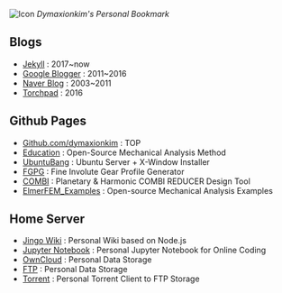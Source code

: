 
![Icon](https://cloud.githubusercontent.com/assets/12775748/11586554/45bf4fd6-9ab7-11e5-91af-481ada800b23.png)  _Dymaxionkim's Personal Bookmark_

## Blogs
* [Jekyll](https://dymaxionkim.github.io/beautiful-jekyll/) : 2017~now
* [Google Blogger](http://dymaxionkim.blogspot.kr) : 2011~2016
* [Naver Blog](http://blog.naver.com/dymaxion) : 2003~2011
* [Torchpad](http://dymaxionkim.torchpad.com/) : 2016

## Github Pages
* [Github.com/dymaxionkim](https://github.com/dymaxionkim) : TOP
* [Education](https://dymaxionkim.github.io/Education/index.html) : Open-Source Mechanical Analysis Method
* [UbuntuBang](http://dymaxionkim.github.io/UbuntuBang/mdwiki_UbuntuBang/index.html) : Ubuntu Server + X-Window Installer
* [FGPG](http://dymaxionkim.github.io/FGPG/) : Fine Involute Gear Profile Generator
* [COMBI](http://dymaxionkim.github.io/COMBI/) : Planetary & Harmonic COMBI REDUCER Design Tool
* [ElmerFEM_Examples](http://dymaxionkim.github.io/ElmerFEM_Examples/) : Open-source Mechanical Analysis Examples

## Home Server
* [Jingo Wiki](http://dymaxionkim.mooo.com:3000) : Personal Wiki based on Node.js
* [Jupyter Notebook](http://dymaxionkim.mooo.com:8888) : Personal Jupyter Notebook for Online Coding
* [OwnCloud](http://dymaxionkim.mooo.com/owncloud) : Personal Data Storage
* [FTP](ftp://dymaxionkim.mooo.com:3001) : Personal Data Storage
* [Torrent](http://dymaxionkim.mooo.com:3002) : Personal Torrent Client to FTP Storage



